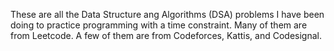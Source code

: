  These are all the Data Structure ang Algorithms (DSA) problems I have been doing to practice programming with a time constraint. Many of them are from Leetcode. A few of them are from Codeforces, Kattis, and Codesignal.

